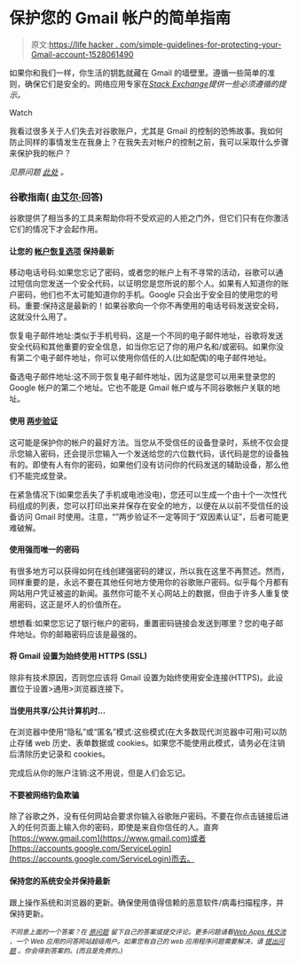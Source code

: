 # 保护您的 Gmail 帐户的简单指南

> 原文:[https://life hacker . com/simple-guidelines-for-protecting-your-Gmail-account-1528061490](https://lifehacker.com/simple-guidelines-for-protecting-your-gmail-account-1528061490)

如果你和我们一样，你生活的钥匙就藏在 Gmail 的墙壁里。遵循一些简单的准则，确保它们是安全的。网络应用专家在[*Stack Exchange*](http://webapps.stackexchange.com/?utm_source=lifehacker&utm_medium=syndication&utm_campaign=crowdhacker&utm_content=webapps-106)*提供一些必须遵循的提示。*

Watch

我看过很多关于人们失去对谷歌账户，尤其是 Gmail 的控制的恐怖故事。我如何防止同样的事情发生在我身上？在我失去对帐户的控制之前，我可以采取什么步骤来保护我的帐户？

*见原问题* [*此处*](http://webapps.stackexchange.com/q/51912/354?utm_source=lifehacker&utm_medium=syndication&utm_campaign=crowdhacker&utm_content=webapps-106) *。*

### 谷歌指南( [由艾尔·](http://webapps.stackexchange.com/a/51913/354?utm_source=lifehacker&utm_medium=syndication&utm_campaign=crowdhacker&utm_content=webapps-106)回答)

谷歌提供了相当多的工具来帮助你将不受欢迎的人拒之门外，但它们只有在你激活它们的情况下才会起作用。

#### 让您的 [帐户恢复选项](https://www.google.com/accounts/UpdateAccountRecoveryOptions) 保持最新

移动电话号码:如果您忘记了密码，或者您的帐户上有不寻常的活动，谷歌可以通过短信向您发送一个安全代码，以证明您是您所说的那个人。如果有人知道你的账户密码，他们也不太可能知道你的手机。Google 只会出于安全目的使用您的号码。重要:保持这是最新的！如果谷歌向一个你不再使用的电话号码发送安全码，这就没什么用了。

恢复电子邮件地址:类似于手机号码，这是一个不同的电子邮件地址，谷歌将发送安全代码和其他重要的安全信息，如当你忘记了你的用户名和/或密码。如果你没有第二个电子邮件地址，你可以使用你信任的人(比如配偶)的电子邮件地址。

备选电子邮件地址:这不同于恢复电子邮件地址，因为这是您可以用来登录您的 Google 帐户的第二个地址。它也不能是 Gmail 帐户或与不同谷歌帐户关联的地址。

#### 使用 [两步验证](https://support.google.com/accounts/answer/180744?rd=1)

这可能是保护你的帐户的最好方法。当您从不受信任的设备登录时，系统不仅会提示您输入密码，还会提示您输入一个发送给您的六位数代码，该代码是您的设备独有的。即使有人有你的密码，如果他们没有访问你的代码发送的辅助设备，那么他们不能完成登录。

在紧急情况下(如果您丢失了手机或电池没电)，您还可以生成一个由十个一次性代码组成的列表，您可以打印出来并保存在安全的地方，以便在从以前不受信任的设备访问 Gmail 时使用。注意，“”两步验证不一定等同于“双因素认证”，后者可能更难破解。

#### 使用强而唯一的密码

有很多地方可以获得如何在线创建强密码的建议，所以我在这里不再赘述。然而，同样重要的是，永远不要在其他任何地方使用你的谷歌账户密码。似乎每个月都有网站用户凭证被盗的新闻。虽然你可能不关心网站上的数据，但由于许多人重复使用密码，这正是坏人的价值所在。

想想看:如果您忘记了银行帐户的密码，重置密码链接会发送到哪里？您的电子邮件地址。你的邮箱密码应该是最强的。

#### 将 Gmail 设置为始终使用 HTTPS (SSL)

除非有技术原因，否则您应该将 Gmail 设置为始终使用安全连接(HTTPS)。此设置位于设置>通用>浏览器连接下。

#### 当使用共享/公共计算机时...

在浏览器中使用“隐私”或“匿名”模式:这些模式(在大多数现代浏览器中可用)可以防止存储 web 历史、表单数据或 cookies。如果您不能使用此模式，请务必在注销后清除历史记录和 cookies。

完成后从你的账户注销:这不用说，但是人们会忘记。

#### 不要被网络钓鱼欺骗

除了谷歌之外，没有任何网站会要求你输入谷歌账户密码。不要在你点击链接后进入的任何页面上输入你的密码，即使是来自你信任的人。直奔[https://www.gmail.com](https://www.gmail.com)或者[https://accounts.google.com/ServiceLogin](https://accounts.google.com/ServiceLogin)而去。

#### 保持您的系统安全并保持最新

跟上操作系统和浏览器的更新。确保使用值得信赖的恶意软件/病毒扫描程序，并保持更新。

<small>*不同意上面的一个答案？在*</small> [<small>*原问题*</small>](http://webapps.stackexchange.com/a/51913/354?utm_source=lifehacker&utm_medium=syndication&utm_campaign=crowdhacker&utm_content=webapps-106) <small>*留下自己的答案或提交评论。更多问题请看*</small>[<small>*Web Apps 栈交流*</small>](http://webapps.stackexchange.com/?utm_source=lifehacker&utm_medium=syndication&utm_campaign=crowdhacker&utm_content=webapps-106) <small>*，一个 Web 应用的问答网站超级用户。如果您有自己的 web 应用程序问题需要解决，请*</small> [<small>*提出问题*</small>](http://webapps.stackexchange.com/questions/ask?utm_source=lifehacker&utm_medium=syndication&utm_campaign=crowdhacker&utm_content=webapps-106) <small>*。你会得到答案的。(而且是免费的。)*</small>